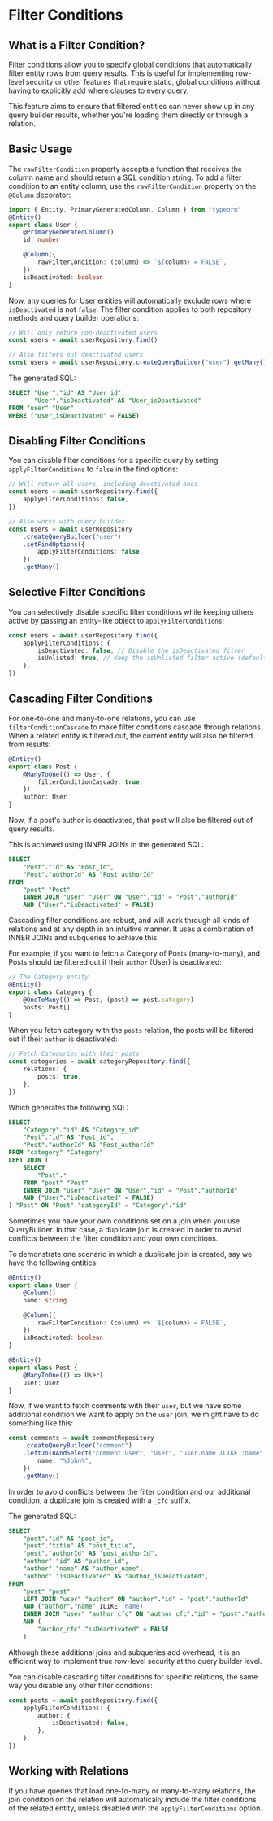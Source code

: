 # Filter Conditions

## What is a Filter Condition?

Filter conditions allow you to specify global conditions that automatically filter entity rows from query results. This is useful for implementing row-level security or other features that require static, global conditions without having to explicitly add where clauses to every query.

This feature aims to ensure that filtered entities can never show up in any query builder results, whether you're loading them directly or through a relation.

## Basic Usage

The `rawFilterCondition` property accepts a function that receives the column name and should return a SQL condition string.
To add a filter condition to an entity column, use the `rawFilterCondition` property on the `@Column` decorator:

```typescript
import { Entity, PrimaryGeneratedColumn, Column } from "typeorm"
@Entity()
export class User {
    @PrimaryGeneratedColumn()
    id: number

    @Column({
        rawFilterCondition: (column) => `${column} = FALSE`,
    })
    isDeactivated: boolean
}
```

Now, any queries for User entities will automatically exclude rows where `isDeactivated` is not `false`. The filter condition applies to both repository methods and query builder operations:

```typescript
// Will only return non-deactivated users
const users = await userRepository.find()

// Also filters out deactivated users
const users = await userRepository.createQueryBuilder("user").getMany()
```

The generated SQL:

```sql
SELECT "User"."id" AS "User_id",
       "User"."isDeactivated" AS "User_isDeactivated"
FROM "user" "User"
WHERE ("User_isDeactivated" = FALSE)
```

## Disabling Filter Conditions

You can disable filter conditions for a specific query by setting `applyFilterConditions` to `false` in the find options:

```typescript
// Will return all users, including deactivated ones
const users = await userRepository.find({
    applyFilterConditions: false,
})

// Also works with query builder
const users = await userRepository
    .createQueryBuilder("user")
    .setFindOptions({
        applyFilterConditions: false,
    })
    .getMany()
```

## Selective Filter Conditions

You can selectively disable specific filter conditions while keeping others active by passing an entity-like object to `applyFilterConditions`:

```typescript
const users = await userRepository.find({
    applyFilterConditions: {
        isDeactivated: false, // Disable the isDeactivated filter
        isUnlisted: true, // Keep the isUnlisted filter active (default)
    },
})
```

## Cascading Filter Conditions

For one-to-one and many-to-one relations, you can use `filterConditionCascade` to make filter conditions cascade through relations. When a related entity is filtered out, the current entity will also be filtered from results:

```typescript
@Entity()
export class Post {
    @ManyToOne(() => User, {
        filterConditionCascade: true,
    })
    author: User
}
```

Now, if a post's author is deactivated, that post will also be filtered out of query results.

This is achieved using INNER JOINs in the generated SQL:

```sql
SELECT
    "Post"."id" AS "Post_id",
    "Post"."authorId" AS "Post_authorId"
FROM
    "post" "Post"
    INNER JOIN "user" "User" ON "User"."id" = "Post"."authorId"
    AND ("User"."isDeactivated" = FALSE)
```

Cascading filter conditions are robust, and will work through all kinds of relations and at any depth in an intuitive manner. It uses a combination of INNER JOINs and subqueries to achieve this.

For example, if you want to fetch a Category of Posts (many-to-many), and Posts should be filtered out if their `author` (User) is deactivated:

```typescript
// The Category entity
@Entity()
export class Category {
    @OneToMany(() => Post, (post) => post.category)
    posts: Post[]
}
```

When you fetch category with the `posts` relation, the posts will be filtered out if their `author` is deactivated:

```typescript
// Fetch Categories with their posts
const categories = await categoryRepository.find({
    relations: {
        posts: true,
    },
})
```

Which generates the following SQL:

```sql
SELECT
    "Category"."id" AS "Category_id",
    "Post"."id" AS "Post_id",
    "Post"."authorId" AS "Post_authorId"
FROM "category" "Category"
LEFT JOIN (
    SELECT
        "Post".*
    FROM "post" "Post"
    INNER JOIN "user" "User" ON "User"."id" = "Post"."authorId"
    AND ("User"."isDeactivated" = FALSE)
) "Post" ON "Post"."categoryId" = "Category"."id"
```

Sometimes you have your own conditions set on a join when you use QueryBuilder. In that case, a duplicate join is created in order to avoid conflicts between the filter condition and your own conditions.

To demonstrate one scenario in which a duplicate join is created, say we have the following entities:

```typescript
@Entity()
export class User {
    @Column()
    name: string

    @Column({
        rawFilterCondition: (column) => `${column} = FALSE`,
    })
    isDeactivated: boolean
}

@Entity()
export class Post {
    @ManyToOne(() => User)
    user: User
}
```

Now, if we want to fetch comments with their `user`, but we have some additional condition we want to apply on the `user` join, we might have to do something like this:

```typescript
const comments = await commentRepository
    .createQueryBuilder("comment")
    .leftJoinAndSelect("comment.user", "user", "user.name ILIKE :name", {
        name: "%John%",
    })
    .getMany()
```

In order to avoid conflicts between the filter condition and our additional condition, a duplicate join is created with a `_cfc` suffix.

The generated SQL:

```sql
SELECT
    "post"."id" AS "post_id",
    "post"."title" AS "post_title",
    "post"."authorId" AS "post_authorId",
    "author"."id" AS "author_id",
    "author"."name" AS "author_name",
    "author"."isDeactivated" AS "author_isDeactivated",
FROM
    "post" "post"
    LEFT JOIN "user" "author" ON "author"."id" = "post"."authorId"
    AND ("author"."name" ILIKE :name)
    INNER JOIN "user" "author_cfc" ON "author_cfc"."id" = "post"."authorId" -- Duplicate join
    AND (
        "author_cfc"."isDeactivated" = FALSE
    )
```

Although these additional joins and subqueries add overhead, it is an efficient way to implement true row-level security at the query builder level.

You can disable cascading filter conditions for specific relations, the same way you disable any other filter conditions:

```typescript
const posts = await postRepository.find({
    applyFilterConditions: {
        author: {
            isDeactivated: false,
        },
    },
})
```

## Working with Relations

If you have queries that load one-to-many or many-to-many relations, the join condition on the relation will automatically include the filter conditions of the related entity, unless disabled with the `applyFilterConditions` option.
